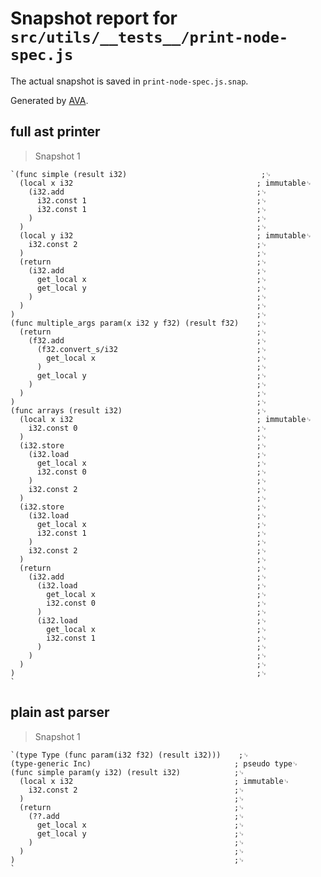 # Snapshot report for `src/utils/__tests__/print-node-spec.js`

The actual snapshot is saved in `print-node-spec.js.snap`.

Generated by [AVA](https://ava.li).

## full ast printer

> Snapshot 1

    `(func simple (result i32)                              ;␊
      (local x i32                                         ; immutable␊
        (i32.add                                           ;␊
          i32.const 1                                      ;␊
          i32.const 1                                      ;␊
        )                                                  ;␊
      )                                                    ;␊
      (local y i32                                         ; immutable␊
        i32.const 2                                        ;␊
      )                                                    ;␊
      (return                                              ;␊
        (i32.add                                           ;␊
          get_local x                                      ;␊
          get_local y                                      ;␊
        )                                                  ;␊
      )                                                    ;␊
    )                                                      ;␊
    (func multiple_args param(x i32 y f32) (result f32)    ;␊
      (return                                              ;␊
        (f32.add                                           ;␊
          (f32.convert_s/i32                               ;␊
            get_local x                                    ;␊
          )                                                ;␊
          get_local y                                      ;␊
        )                                                  ;␊
      )                                                    ;␊
    )                                                      ;␊
    (func arrays (result i32)                              ;␊
      (local x i32                                         ; immutable␊
        i32.const 0                                        ;␊
      )                                                    ;␊
      (i32.store                                           ;␊
        (i32.load                                          ;␊
          get_local x                                      ;␊
          i32.const 0                                      ;␊
        )                                                  ;␊
        i32.const 2                                        ;␊
      )                                                    ;␊
      (i32.store                                           ;␊
        (i32.load                                          ;␊
          get_local x                                      ;␊
          i32.const 1                                      ;␊
        )                                                  ;␊
        i32.const 2                                        ;␊
      )                                                    ;␊
      (return                                              ;␊
        (i32.add                                           ;␊
          (i32.load                                        ;␊
            get_local x                                    ;␊
            i32.const 0                                    ;␊
          )                                                ;␊
          (i32.load                                        ;␊
            get_local x                                    ;␊
            i32.const 1                                    ;␊
          )                                                ;␊
        )                                                  ;␊
      )                                                    ;␊
    )                                                      ;␊
    `

## plain ast parser

> Snapshot 1

    `(type Type (func param(i32 f32) (result i32)))    ;␊
    (type-generic Inc)                                ; pseudo type␊
    (func simple param(y i32) (result i32)            ;␊
      (local x i32                                    ; immutable␊
        i32.const 2                                   ;␊
      )                                               ;␊
      (return                                         ;␊
        (??.add                                       ;␊
          get_local x                                 ;␊
          get_local y                                 ;␊
        )                                             ;␊
      )                                               ;␊
    )                                                 ;␊
    `

